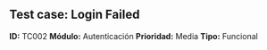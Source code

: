 ## Test case: Login Failed

**ID:** TC002
**Módulo:** Autenticación
**Prioridad:** Media
**Tipo:** Funcional